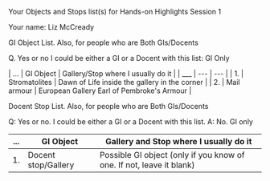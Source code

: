 Your Objects and Stops list(s) for
Hands-on Highlights Session 1

Your name: Liz McCready

GI Object List. Also, for people who are Both GIs/Docents

Q. Yes or no I could be either a GI or a Docent with this list: GI Only

| ... | GI Object     | Gallery/Stop where I usually do it |
| ___ | --- | --- |
| 1. | Stromatolites    | Dawn of Life  inside the gallery in the corner      |
| 2. | Mail armour   | European Gallery  Earl of Pembroke's Armour       |

Docent Stop List. Also, for people who are Both GIs/Docents

Q: Yes or no. I could be either a GI or a Docent with this list. A: No. GI only

| ... | GI Object     | Gallery and Stop where I usually do it |
|  ---   | --- | --- |
| 1.  | Docent stop/Gallery | Possible GI object (only if you know of one. If not, leave it blank) |


